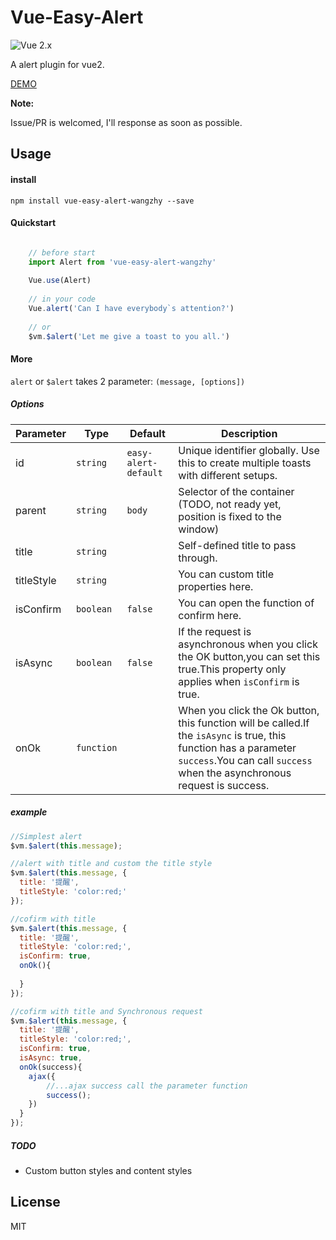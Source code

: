 # Vue-Easy-Alert

![Vue 2.x](https://img.shields.io/badge/vue-2.x-green.svg "Vue 2 Compatible")

A alert plugin for vue2.

[DEMO](https://github.com/ae86jung/vue2-easy-alert/tree/master/example/index.html)


**Note:**

Issue/PR is welcomed, I'll response as soon as possible.

## Usage

#### install
`npm install vue-easy-alert-wangzhy --save`

#### Quickstart
```javascript

	// before start
	import Alert from 'vue-easy-alert-wangzhy'
	
	Vue.use(Alert)
	
	// in your code
	Vue.alert('Can I have everybody`s attention?')
	
	// or
	$vm.$alert('Let me give a toast to you all.')
```

#### More

`alert` or `$alert` takes 2 parameter: `(message, [options])`

##### Options

Parameter | Type |Default| Description
--------- | ---- | ------|-----------
id | `string` | `easy-alert-default` | Unique identifier globally. Use this to create multiple toasts with different setups.
parent | `string`| `body` | Selector of the container (TODO, not ready yet, position is fixed to the window)
title | `string` | | Self-defined title to pass through. 
titleStyle | `string` |  | You can custom title properties here.
isConfirm | `boolean` | `false` | You can open the function of confirm here.
isAsync | `boolean` | `false` | If the request is asynchronous when you click the OK button,you can set this true.This property only applies when `isConfirm` is true.
onOk | `function` |  | When you click the Ok button, this function will be called.If the `isAsync` is true, this function has a parameter `success`.You can call `success` when the asynchronous request is success.


##### example
```javascript
//Simplest alert
$vm.$alert(this.message);

//alert with title and custom the title style
$vm.$alert(this.message, {
  title: '提醒',
  titleStyle: 'color:red;'
});

//cofirm with title  
$vm.$alert(this.message, {
  title: '提醒',
  titleStyle: 'color:red;',
  isConfirm: true,
  onOk(){
	
  }
});

//cofirm with title and Synchronous request
$vm.$alert(this.message, {
  title: '提醒',
  titleStyle: 'color:red;',
  isConfirm: true,
  isAsync: true,
  onOk(success){
	ajax({
		//...ajax success call the parameter function
        success();
    })
  }
});

```

##### TODO
*  Custom button styles and content styles

## License
MIT

